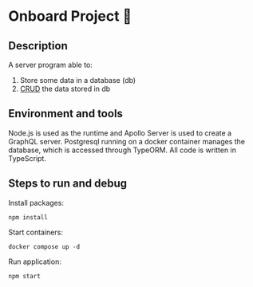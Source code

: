 ﻿# Onboard Project 🚀

## Description

A server program able to:

1. Store some data in a database (db)
2.  [CRUD](https://en.wikipedia.org/wiki/Create,_read,_update_and_delete) the data stored in db

## Environment and tools
Node.js is used as the runtime and Apollo Server is used to create a GraphQL server. Postgresql running on a docker container manages the database,  which is accessed through TypeORM. All code is written in TypeScript.

## Steps to run and debug
Install packages:
```
npm install
```
Start containers:
```
docker compose up -d
```
Run application:
```
npm start
```